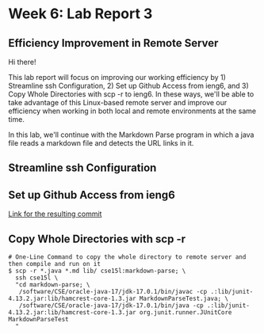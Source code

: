 # Week 6: Lab Report 3

## Efficiency Improvement in Remote Server

Hi there!

This lab report will focus on improving our working efficiency by 1) Streamline ssh Configuration, 2) Set up Github Access from ieng6, and 3) Copy Whole Directories with scp -r to ieng6. In these ways, we'll be able to take advantage of this Linux-based remote server and improve our efficiency when working in both local and remote environments at the same time.

In this lab, we'll continue with the Markdown Parse program in which a java file reads a markdown file and detects the URL links in it. 

## Streamline ssh Configuration


## Set up Github Access from ieng6


[Link for the resulting commit](https://github.com/jypipi/markdown-parser/commit/d4ed78d6c33ad4670682da88c537b15ab3b0efeb)

## Copy Whole Directories with scp -r

```
# One-Line Command to copy the whole directory to remote server and then compile and run on it
$ scp -r *.java *.md lib/ cse15l:markdown-parse; \
  ssh cse15l \
  "cd markdown-parse; \
   /software/CSE/oracle-java-17/jdk-17.0.1/bin/javac -cp .:lib/junit-4.13.2.jar:lib/hamcrest-core-1.3.jar MarkdownParseTest.java; \
   /software/CSE/oracle-java-17/jdk-17.0.1/bin/java -cp .:lib/junit-4.13.2.jar:lib/hamcrest-core-1.3.jar org.junit.runner.JUnitCore MarkdownParseTest
  "
```
